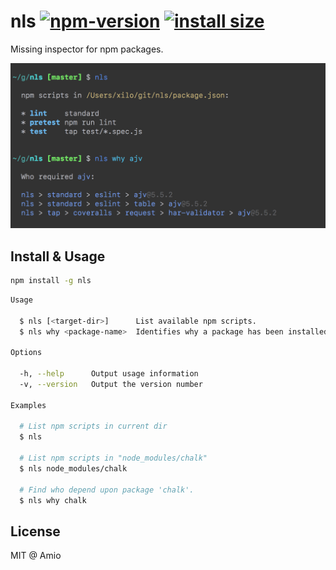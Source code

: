 # nls [![npm-version][npm-badge]][npm-link] [![install size][pp-badge]][pp-link]

Missing inspector for npm packages.

![nls-screenshot][screenshot]

## Install & Usage

```bash
npm install -g nls
```

```bash
Usage

  $ nls [<target-dir>]      List available npm scripts.
  $ nls why <package-name>  Identifies why a package has been installed.

Options

  -h, --help      Output usage information
  -v, --version   Output the version number

Examples

  # List npm scripts in current dir
  $ nls

  # List npm scripts in "node_modules/chalk"
  $ nls node_modules/chalk

  # Find who depend upon package 'chalk'.
  $ nls why chalk
```

## License

MIT @ Amio

[screenshot]: ./nls-screenshot.png
[amio-link]: https://github.com/amio
[npm-badge]: https://badgen.net/npm/v/nls
[npm-link]: https://www.npmjs.com/package/nls
[pp-badge]: https://badgen.net/packagephobia/install/nls
[pp-link]: https://packagephobia.now.sh/result?p=nls
